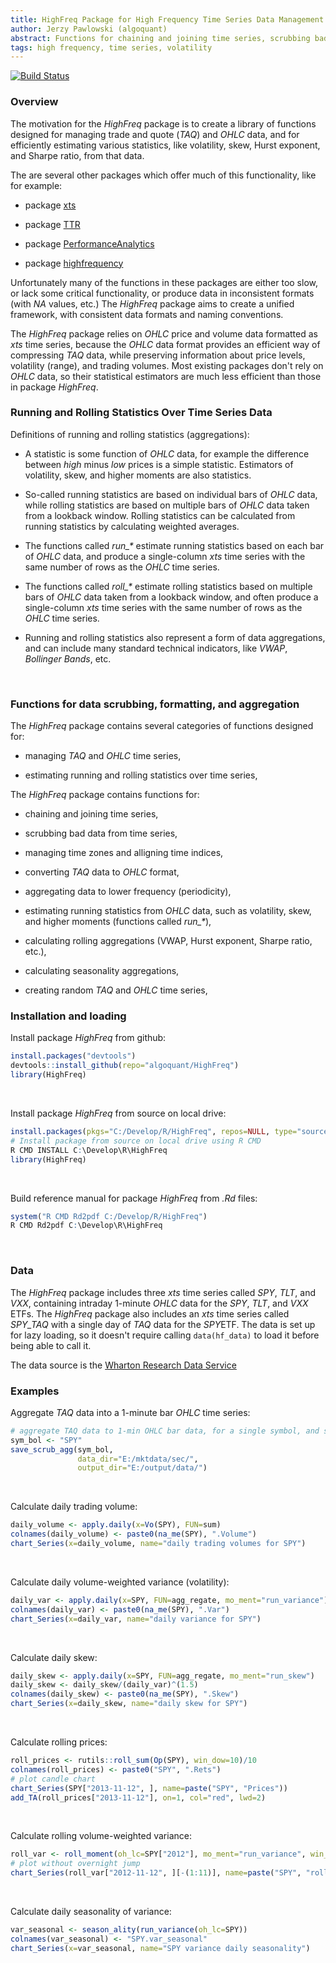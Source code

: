 ```yaml
---
title: HighFreq Package for High Frequency Time Series Data Management
author: Jerzy Pawlowski (algoquant)
abstract: Functions for chaining and joining time series, scrubbing bad data, managing time zones and alligning time indices, converting TAQ data to OHLC format, aggregating data to lower frequency, estimating volatility, skew, and higher moments.
tags: high frequency, time series, volatility
---
```


[![Build Status](https://travis-ci.org/algoquant/HighFreq.svg?branch=master)](https://travis-ci.org/algoquant/HighFreq)


### Overview

The motivation for the *HighFreq* package is to create a library of functions designed for managing trade and quote (*TAQ*) and *OHLC* data, and for efficiently estimating various statistics, like volatility, skew, Hurst exponent, and Sharpe ratio, from that data.  

The are several other packages which offer much of this functionality, like for example:

+ package [xts](https://cran.r-project.org/web/packages/xts/index.html)  

+ package [TTR](https://cran.r-project.org/web/packages/TTR/index.html)  

+ package [PerformanceAnalytics](https://cran.r-project.org/web/packages/PerformanceAnalytics/index.html)  

+ package [highfrequency](https://cran.r-project.org/web/packages/highfrequency/index.html)  

Unfortunately many of the functions in these packages are either too slow, or lack some critical functionality, or produce data in inconsistent formats (with *NA* values, etc.)  The *HighFreq* package aims to create a unified framework, with consistent data formats and naming conventions. 

The *HighFreq* package relies on *OHLC* price and volume data formatted as *xts* time series, because the *OHLC* data format provides an efficient way of compressing *TAQ* data, while preserving information about price levels, volatility (range), and trading volumes.  Most existing packages don't rely on *OHLC* data, so their statistical estimators are much less efficient than those in package *HighFreq*. 


### Running and Rolling Statistics Over Time Series Data

Definitions of running and rolling statistics (aggregations):

+ A statistic is some function of *OHLC* data, for example the difference between
*high* minus *low* prices is a simple statistic.  Estimators of volatility, skew, and higher moments are also statistics.

+ So-called running statistics are based on individual bars of *OHLC* data, while rolling statistics are based on multiple bars of *OHLC* data taken from a lookback window.
Rolling statistics can be calculated from running statistics by calculating weighted averages.

+ The functions called *run_\** estimate running statistics based on each bar of *OHLC* data, and produce a single-column *xts* time series with the same number of rows as the *OHLC* time series.

+ The functions called *roll_\** estimate rolling statistics based on multiple bars of *OHLC* data taken from a lookback window, and often produce a single-column *xts* time series with the same number of rows as the *OHLC* time series.

+ Running and rolling statistics also represent a form of data aggregations, and can include many standard technical indicators, like *VWAP*, *Bollinger Bands*, etc.

<br>


### Functions for data scrubbing, formatting, and aggregation

The *HighFreq* package contains several categories of functions designed for:

+ managing *TAQ* and *OHLC* time series, 

+ estimating running and rolling statistics over time series, 


The *HighFreq* package contains functions for:

+ chaining and joining time series, 

+ scrubbing bad data from time series, 

+ managing time zones and alligning time indices, 

+ converting *TAQ* data to *OHLC* format, 

+ aggregating data to lower frequency (periodicity), 

+ estimating running statistics from *OHLC* data, such as volatility, skew, and higher moments (functions called *run_\**), 

+ calculating rolling aggregations (VWAP, Hurst exponent, Sharpe ratio, etc.), 

+ calculating seasonality aggregations, 

+ creating random *TAQ* and *OHLC* time series, 


### Installation and loading

Install package *HighFreq* from github:  

```r
install.packages("devtools")
devtools::install_github(repo="algoquant/HighFreq")
library(HighFreq)
```
<br>

Install package *HighFreq* from source on local drive:  

```r
install.packages(pkgs="C:/Develop/R/HighFreq", repos=NULL, type="source")
# Install package from source on local drive using R CMD
R CMD INSTALL C:\Develop\R\HighFreq
library(HighFreq)
```
<br>

Build reference manual for package *HighFreq* from *.Rd* files:  

```r
system("R CMD Rd2pdf C:/Develop/R/HighFreq")
R CMD Rd2pdf C:\Develop\R\HighFreq
```
<br>


### Data

The *HighFreq* package includes three *xts* time series called *SPY*, *TLT*, and *VXX*, containing intraday 1-minute *OHLC* data for the *SPY*, *TLT*, and *VXX* ETFs.  The *HighFreq* package also includes an *xts* time series called *SPY_TAQ* with a single day of *TAQ* data for the *SPY*ETF.  The data is set up for lazy loading, so it doesn't require calling `data(hf_data)` to load it before being able to call it.

The data source is the 
[Wharton Research Data Service](https://wrds-web.wharton.upenn.edu/wrds/)  


### Examples

Aggregate *TAQ* data into a 1-minute bar *OHLC* time series:  

```r
# aggregate TAQ data to 1-min OHLC bar data, for a single symbol, and save to file
sym_bol <- "SPY"
save_scrub_agg(sym_bol, 
               data_dir="E:/mktdata/sec/", 
               output_dir="E:/output/data/")
```
<br>

Calculate daily trading volume:  

```r
daily_volume <- apply.daily(x=Vo(SPY), FUN=sum)
colnames(daily_volume) <- paste0(na_me(SPY), ".Volume")
chart_Series(x=daily_volume, name="daily trading volumes for SPY")
```
<br>

Calculate daily volume-weighted variance (volatility):  

```r
daily_var <- apply.daily(x=SPY, FUN=agg_regate, mo_ment="run_variance")
colnames(daily_var) <- paste0(na_me(SPY), ".Var")
chart_Series(x=daily_var, name="daily variance for SPY")
```
<br>

Calculate daily skew:  

```r
daily_skew <- apply.daily(x=SPY, FUN=agg_regate, mo_ment="run_skew")
daily_skew <- daily_skew/(daily_var)^(1.5)
colnames(daily_skew) <- paste0(na_me(SPY), ".Skew")
chart_Series(x=daily_skew, name="daily skew for SPY")
```
<br>

Calculate rolling prices:  

```r
roll_prices <- rutils::roll_sum(Op(SPY), win_dow=10)/10
colnames(roll_prices) <- paste0("SPY", ".Rets")
# plot candle chart
chart_Series(SPY["2013-11-12", ], name=paste("SPY", "Prices"))
add_TA(roll_prices["2013-11-12"], on=1, col="red", lwd=2)
```
<br>

Calculate rolling volume-weighted variance:  

```r
roll_var <- roll_moment(oh_lc=SPY["2012"], mo_ment="run_variance", win_dow = 10)
# plot without overnight jump
chart_Series(roll_var["2012-11-12", ][-(1:11)], name=paste("SPY", "rolling volume-weighted variance"))
```
<br>

Calculate daily seasonality of variance:  

```r
var_seasonal <- season_ality(run_variance(oh_lc=SPY))
colnames(var_seasonal) <- "SPY.var_seasonal"
chart_Series(x=var_seasonal, name="SPY variance daily seasonality")
```
